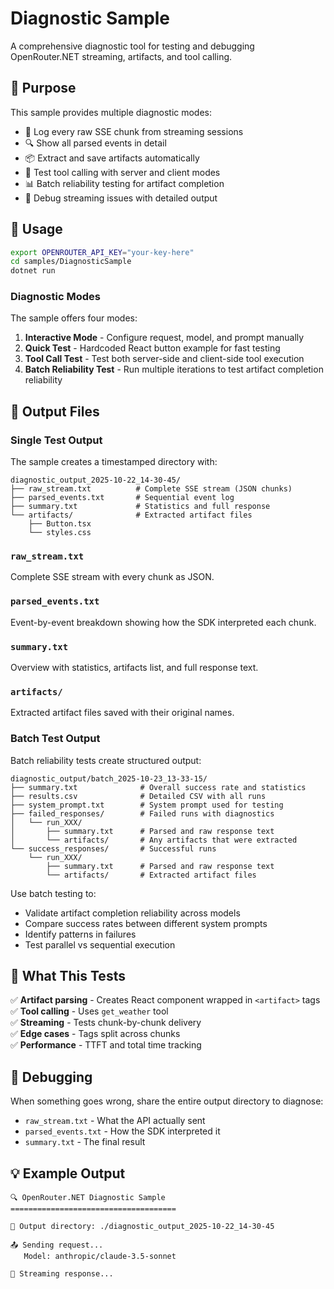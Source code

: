 # Diagnostic Sample

A comprehensive diagnostic tool for testing and debugging OpenRouter.NET streaming, artifacts, and tool calling.

## 🎯 Purpose

This sample provides multiple diagnostic modes:
- 📝 Log every raw SSE chunk from streaming sessions
- 🔍 Show all parsed events in detail
- 📦 Extract and save artifacts automatically
- 🔧 Test tool calling with server and client modes
- 📊 Batch reliability testing for artifact completion
- 🐛 Debug streaming issues with detailed output

## 🚀 Usage

```bash
export OPENROUTER_API_KEY="your-key-here"
cd samples/DiagnosticSample
dotnet run
```

### Diagnostic Modes

The sample offers four modes:

1. **Interactive Mode** - Configure request, model, and prompt manually
2. **Quick Test** - Hardcoded React button example for fast testing
3. **Tool Call Test** - Test both server-side and client-side tool execution
4. **Batch Reliability Test** - Run multiple iterations to test artifact completion reliability

## 📁 Output Files

### Single Test Output

The sample creates a timestamped directory with:

```
diagnostic_output_2025-10-22_14-30-45/
├── raw_stream.txt          # Complete SSE stream (JSON chunks)
├── parsed_events.txt       # Sequential event log
├── summary.txt             # Statistics and full response
└── artifacts/              # Extracted artifact files
    ├── Button.tsx
    └── styles.css
```

### `raw_stream.txt`
Complete SSE stream with every chunk as JSON.

### `parsed_events.txt`
Event-by-event breakdown showing how the SDK interpreted each chunk.

### `summary.txt`
Overview with statistics, artifacts list, and full response text.

### `artifacts/`
Extracted artifact files saved with their original names.

### Batch Test Output

Batch reliability tests create structured output:

```
diagnostic_output/batch_2025-10-23_13-33-15/
├── summary.txt              # Overall success rate and statistics
├── results.csv              # Detailed CSV with all runs
├── system_prompt.txt        # System prompt used for testing
├── failed_responses/        # Failed runs with diagnostics
│   └── run_XXX/
│       ├── summary.txt      # Parsed and raw response text
│       └── artifacts/       # Any artifacts that were extracted
└── success_responses/       # Successful runs
    └── run_XXX/
        ├── summary.txt      # Parsed and raw response text
        └── artifacts/       # Extracted artifact files
```

Use batch testing to:
- Validate artifact completion reliability across models
- Compare success rates between different system prompts
- Identify patterns in failures
- Test parallel vs sequential execution

## 🧪 What This Tests

✅ **Artifact parsing** - Creates React component wrapped in `<artifact>` tags  
✅ **Tool calling** - Uses `get_weather` tool  
✅ **Streaming** - Tests chunk-by-chunk delivery  
✅ **Edge cases** - Tags split across chunks  
✅ **Performance** - TTFT and total time tracking  

## 🐛 Debugging

When something goes wrong, share the entire output directory to diagnose:
- `raw_stream.txt` - What the API actually sent
- `parsed_events.txt` - How the SDK interpreted it
- `summary.txt` - The final result

## 💡 Example Output

```
🔍 OpenRouter.NET Diagnostic Sample
=====================================

📁 Output directory: ./diagnostic_output_2025-10-22_14-30-45

📤 Sending request...
   Model: anthropic/claude-3.5-sonnet

🔄 Streaming response...
